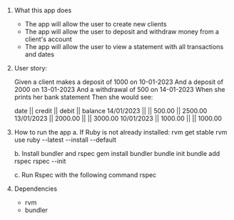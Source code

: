 1. What this app does

   - The app will allow the user to create new clients
   - The app will allow the user to deposit and withdraw money from a client's account
   - The app will allow the user to view a statement with all transactions and dates

2. User story:

   Given a client makes a deposit of 1000 on 10-01-2023
   And a deposit of 2000 on 13-01-2023
   And a withdrawal of 500 on 14-01-2023
   When she prints her bank statement
   Then she would see:

   date || credit || debit || balance
   14/01/2023 || || 500.00 || 2500.00
   13/01/2023 || 2000.00 || || 3000.00
   10/01/2023 || 1000.00 || || 1000.00

3. How to run the app
   a. If Ruby is not already installed:
   rvm get stable
   rvm use ruby --latest --install --default

   b. Install bundler and rspec
   gem install bundler
   bundle init
   bundle add rspec
   rspec --init

   c. Run Rspec with the following command
   rspec

4. Dependencies
   - rvm
   - bundler
